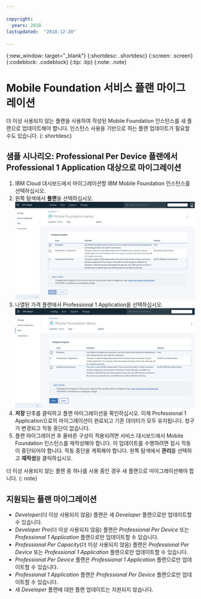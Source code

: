 ```yaml
---

copyright:
  years: 2018
lastupdated:  "2018-12-20"

---
```


{:new_window: target="_blank"}
{:shortdesc: .shortdesc}
{:screen:  .screen}
{:codeblock:  .codeblock}
{:tip: .tip}
{:note: .note}

# Mobile Foundation 서비스 플랜 마이그레이션

더 이상 사용되지 않는 플랜을 사용하여 작성된 Mobile Foundation 인스턴스를 새 플랜으로 업데이트해야 합니다. 인스턴스 사용을 기반으로 하는 플랜 업데이트가 필요할 수도 있습니다.
{: shortdesc}

## 샘플 시나리오: Professional Per Device 플랜에서 Professional 1 Application 대상으로 마이그레이션

1. IBM Cloud 대시보드에서 마이그레이션할 IBM Mobile Foundation 인스턴스를 선택하십시오.
2. 왼쪽 탐색에서 **플랜**을 선택하십시오.
   ![기존 Mobile Foundation 플랜](images/existing-plan.png)
3. 나열된 가격 플랜에서 Professional 1 Application을 선택하십시오.
   ![새 Mobile Foundation 플랜](images/new-plan.png)
4. **저장** 단추를 클릭하고 플랜 마이그레이션을 확인하십시오.
     이제 Professional 1 Application으로의 마이그레이션이 완료되고 기존 데이터가 모두 유지됩니다. 청구가 변경되고 작동 중단이 없습니다.
5. 플랜 마이그레이션 후 올바른 구성이 적용되려면 서비스 대시보드에서 Mobile Foundation 인스턴스를 재작성해야 합니다. 이 업데이트를 수행하려면 잠시 작동이 중단되어야 합니다. 작동 중단을 계획해야 합니다. 왼쪽 탐색에서 **관리**를 선택하고 **재작성**을 클릭하십시오.

더 이상 사용되지 않는 플랜 중 하나를 사용 중인 경우 새 플랜으로 마이그레이션해야 합니다.
{: note}

## 지원되는 플랜 마이그레이션

* *Developer*(더 이상 사용되지 않음) 플랜은 새 *Developer* 플랜으로만 업데이트할 수 있습니다.
* *Developer Pro*(더 이상 사용되지 않음) 플랜은 *Professional Per Device* 또는 *Professional 1 Application* 플랜으로만 업데이트할 수 있습니다.
* *Professional Per Capacity*(더 이상 사용되지 않음) 플랜은 *Professional Per Device* 또는 *Professional 1 Application* 플랜으로만 업데이트할 수 있습니다.
* *Professional Per Device* 플랜은 *Professional 1 Application* 플랜으로만 업데이트할 수 있습니다.
* *Professional 1 Application* 플랜은 *Professional Per Device* 플랜으로만 업데이트할 수 있습니다.
* 새 *Developer* 플랜에 대한 플랜 업데이트는 지원되지 않습니다.
